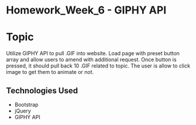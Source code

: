 # Homework_Week_6 - GIPHY API 

# Topic
Utilize GIPHY API to pull .GIF into website.
Load page with preset button array and allow users to amend with additional request.
Once button is pressed, it should pull back 10 .GIF related to topic.
The user is allow to click image to get them to animate or not. 

## Technologies Used
- Bootstrap
- jQuery
- GIPHY API